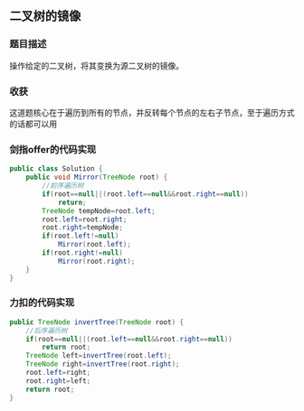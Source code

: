 ## 二叉树的镜像

### 题目描述

操作给定的二叉树，将其变换为源二叉树的镜像。

### 收获

这道题核心在于遍历到所有的节点，并反转每个节点的左右子节点，至于遍历方式的话都可以用

### 剑指offer的代码实现

```java
public class Solution {
    public void Mirror(TreeNode root) {
        //前序遍历树
        if(root==null||(root.left==null&&root.right==null))
            return;
        TreeNode tempNode=root.left;
        root.left=root.right;
        root.right=tempNode;
        if(root.left!=null)
            Mirror(root.left);
        if(root.right!=null)
            Mirror(root.right);
    }
}

```

### 力扣的代码实现

```java
public TreeNode invertTree(TreeNode root) {
    //后序遍历树
    if(root==null||(root.left==null&&root.right==null)) 
        return root;
    TreeNode left=invertTree(root.left);
    TreeNode right=invertTree(root.right);
    root.left=right;
    root.right=left;
    return root;
}
```